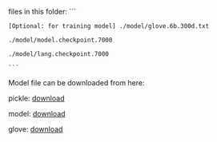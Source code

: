 files in this folder:
    ```
    
    [Optional: for training model] ./model/glove.6b.300d.txt
    
    ./model/model.checkpoint.7000
    
    ./model/lang.checkpoint.7000
    
    ```

Model file can be downloaded from here:

pickle: [download](https://drive.google.com/file/d/1BgHvAuTm8nPOSLzDydX_uPfY3OATUBhF/view?usp=sharing)

model: [download](https://drive.google.com/file/d/1T0SScM4xkNzWQrje1gxtiF8ez0AMHzqi/view?usp=sharing)

glove: [download](http://nlp.stanford.edu/data/glove.6B.zip)
